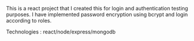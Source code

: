 This is a react project that I created this for login and authentication testing purposes.
I have implemented password encryption using bcrypt and login according to roles.


Technologies : react/node/express/mongodb
